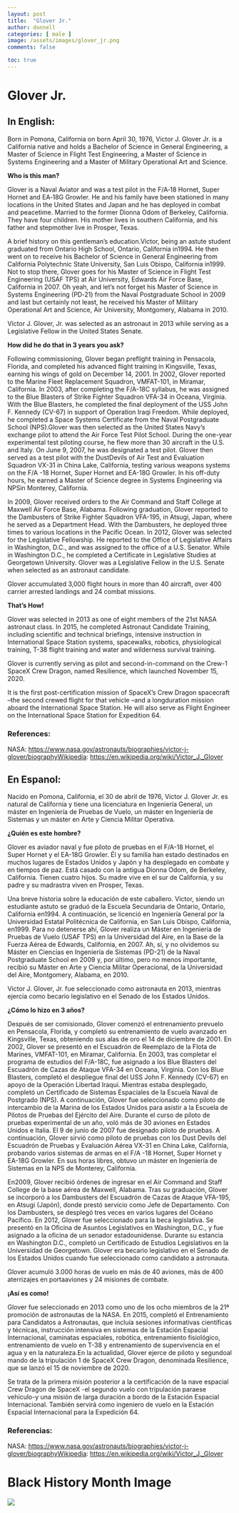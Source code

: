 ```yaml
---
layout: post
title:  "Glover Jr."
author: donnell
categories: [ male ]
image: /assets/images/glover_jr.png
comments: false

toc: true
---
```

<!-- English Section -->
# Glover Jr.

## In English:
Born in Pomona, California on born April 30, 1976, Victor J. Glover Jr. is a California native and holds a Bachelor of Science in General Engineering, a Master of Science in Flight Test Engineering, a Master of Science in Systems Engineering and a Master of Military Operational Art and Science. 

**Who is this man?**

Glover is a Naval Aviator and was a test pilot in the F/A‐18 Hornet, Super Hornet and EA‐18G Growler. He and his family have been stationed in many locations in the United States and Japan and he has deployed in combat and peacetime.  Married to the former Dionna Odom of Berkeley, California. They have four children. His mother lives in southern California, and his father and stepmother live in Prosper, Texas.

A brief history on this gentleman’s education.Victor, being an astute student graduated from Ontario High School, Ontario, California in1994. He then went on to receive his Bachelor of Science in General Engineering from California Polytechnic State University, San Luis Obispo, California in1999. Not to stop there, Glover goes for his Master of Science in Flight Test Engineering (USAF TPS) at Air University, Edwards Air Force Base, California in 2007. Oh yeah, and let’s not forget his Master of Science in Systems Engineering (PD‐21) from the Naval Postgraduate School in 2009 and last but certainly not least, he received his Master of Military Operational Art and Science, Air University, Montgomery, Alabama in 2010. 

Victor J. Glover, Jr. was selected as an astronaut in 2013 while serving as a Legislative Fellow in the United States Senate.   

**How did he do that in 3 years you ask?**

Following commissioning, Glover began preflight training in Pensacola, Florida, and completed his advanced flight training in Kingsville, Texas, earning his wings of gold on December 14, 2001. In 2002, Glover reported to the Marine Fleet Replacement Squadron, VMFAT-101, in Miramar, California. In 2003, after completing the F/A-18C syllabus, he was assigned to the Blue Blasters of Strike Fighter Squadron VFA-34 in Oceana, Virginia. With the Blue Blasters, he completed the final deployment of the USS John F. Kennedy (CV-67) in support of Operation Iraqi Freedom. While deployed, he completed a Space Systems Certificate from the Naval Postgraduate School (NPS).Glover was then selected as the United States Navy’s exchange pilot to attend the Air Force Test Pilot School. During the one-year experimental test piloting course, he flew more than 30 aircraft in the U.S. and Italy. On June 9, 2007, he was designated a test pilot. Glover then served as a test pilot with the DustDevils of Air Test and Evaluation Squadron VX-31 in China Lake, California, testing various weapons systems on the F/A -18 Hornet, Super Hornet and EA-18G Growler. In his off-duty hours, he earned a Master of Science degree in Systems Engineering via NPSin Monterey, California.  

In 2009, Glover received orders to the Air Command and Staff College at Maxwell Air Force Base, Alabama. Following graduation, Glover reported to the Dambusters of Strike Fighter Squadron VFA-195, in Atsugi, Japan, where he served as a Department Head. With the Dambusters, he deployed three times to various locations in the Pacific Ocean. In 2012, Glover was selected for the Legislative Fellowship. He reported to the Office of Legislative Affairs in Washington, D.C., and was assigned to the office of a U.S. Senator. While in Washington D.C., he completed a Certificate in Legislative Studies at Georgetown University. Glover was a Legislative Fellow in the U.S. Senate when selected as an astronaut candidate.

Glover accumulated 3,000 flight hours in more than 40 aircraft, over 400 carrier arrested landings and 24 combat missions.

**That’s How!**

Glover was selected in 2013 as one of eight members of the 21st NASA astronaut class.  In 2015, he completed Astronaut Candidate Training, including scientific and technical briefings, intensive instruction in International Space Station systems, spacewalks, robotics, physiological training, T-38 flight training and water and wilderness survival training.

Glover is currently serving as pilot and second-in-command on the Crew-1 SpaceX Crew Dragon, named Resilience, which launched November 15, 2020.

It is the first post-certification mission of SpaceX’s Crew Dragon spacecraft –the second crewed flight for that vehicle –and a longduration mission aboard the International Space Station. He will also serve as Flight Engineer on the International Space Station for Expedition 64.  


### References:
NASA: https://www.nasa.gov/astronauts/biographies/victor-j-glover/biographyWikipedia: 
https://en.wikipedia.org/wiki/Victor_J._Glover

<!-- Spanish Section -->
## En Espanol:
Nacido en Pomona, California, el 30 de abril de 1976, Victor J. Glover Jr. es natural de California y tiene una licenciatura en Ingeniería General, un máster en Ingeniería de Pruebas de Vuelo, un máster en Ingeniería de Sistemas y un máster en Arte y Ciencia Militar Operativa.

**¿Quién es este hombre?**

Glover es aviador naval y fue piloto de pruebas en el F/A-18 Hornet, el Super Hornet y el EA-18G Growler. Él y su familia han estado destinados en muchos lugares de Estados Unidos y Japón y ha desplegado en combate y en tiempos de paz.  Está casado con la antigua Dionna Odom, de Berkeley, California. Tienen cuatro hijos. Su madre vive en el sur de California, y su padre y su madrastra viven en Prosper, Texas.

Una breve historia sobre la educación de este caballero.  Victor, siendo un estudiante astuto se graduó de la Escuela Secundaria de Ontario, Ontario, California en1994. A continuación, se licenció en Ingeniería General por la Universidad Estatal Politécnica de California, en San Luis Obispo, California, en1999. Para no detenerse ahí, Glover realiza un Máster en Ingeniería de Pruebas de Vuelo (USAF TPS) en la Universidad del Aire, en la Base de la Fuerza Aérea de Edwards, California, en 2007. Ah, sí, y no olvidemos su Máster en Ciencias en Ingeniería de Sistemas (PD-21) de la Naval Postgraduate School en 2009 y, por último, pero no menos importante, recibió su Máster en Arte y Ciencia Militar Operacional, de la Universidad del Aire, Montgomery, Alabama, en 2010.

Victor J. Glover, Jr. fue seleccionado como astronauta en 2013, mientras ejercía como becario legislativo en el Senado de los Estados Unidos.

**¿Cómo lo hizo en 3 años?**

Después de ser comisionado, Glover comenzó el entrenamiento prevuelo en Pensacola, Florida, y completó su entrenamiento de vuelo avanzado en Kingsville, Texas, obteniendo sus alas de oro el 14 de diciembre de 2001. En 2002, Glover se presentó en el Escuadrón de Reemplazo de la Flota de Marines, VMFAT-101, en Miramar, California. En 2003, tras completar el programa de estudios del F/A-18C, fue asignado a los Blue Blasters del Escuadrón de Cazas de Ataque VFA-34 en Oceana, Virginia. Con los Blue Blasters, completó el despliegue final del USS John F. Kennedy (CV-67) en apoyo de la Operación Libertad Iraquí. Mientras estaba desplegado, completó un Certificado de Sistemas Espaciales de la Escuela Naval de Postgrado (NPS). A continuación, Glover fue seleccionado como piloto de intercambio de la Marina de los Estados Unidos para asistir a la Escuela de Pilotos de Pruebas del Ejército del Aire. Durante el curso de piloto de pruebas experimental de un año, voló más de 30 aviones en Estados Unidos e Italia. El 9 de junio de 2007 fue designado piloto de pruebas. A continuación, Glover sirvió como piloto de pruebas con los Dust Devils del Escuadrón de Pruebas y Evaluación Aérea VX-31 en China Lake, California, probando varios sistemas de armas en el F/A -18 Hornet, Super Hornet y EA-18G Growler. En sus horas libres, obtuvo un máster en Ingeniería de Sistemas en la NPS de Monterey, California. 

En2009, Glover recibió órdenes de ingresar en el Air Command and Staff College de la base aérea de Maxwell, Alabama. Tras su graduación, Glover se incorporó a los Dambusters del Escuadrón de Cazas de Ataque VFA-195, en Atsugi (Japón), donde prestó servicio como Jefe de Departamento. Con los Dambusters, se desplegó tres veces en varios lugares del Océano Pacífico. En 2012, Glover fue seleccionado para la beca legislativa. Se presentó en la Oficina de Asuntos Legislativos en Washington, D.C., y fue asignado a la oficina de un senador estadounidense. Durante su estancia en Washington D.C., completó un Certificado de Estudios Legislativos en la Universidad de Georgetown. Glover era becario legislativo en el Senado de los Estados Unidos cuando fue seleccionado como candidato a astronauta.

Glover acumuló 3.000 horas de vuelo en más de 40 aviones, más de 400 aterrizajes en portaaviones y 24 misiones de combate.

**¡Así es como!**

Glover fue seleccionado en 2013 como uno de los ocho miembros de la 21ª promoción de astronautas de la NASA.  En 2015, completó el Entrenamiento para Candidatos a Astronautas, que incluía sesiones informativas científicas y técnicas, instrucción intensiva en sistemas de la Estación Espacial Internacional, caminatas espaciales, robótica, entrenamiento fisiológico, entrenamiento de vuelo en T-38 y entrenamiento de supervivencia en el agua y en la naturaleza.En la actualidad, Glover ejerce de piloto y segundoal mando de la tripulación 1 de SpaceX Crew Dragon, denominada Resilience, que se lanzó el 15 de noviembre de 2020.

Se trata de la primera misión posterior a la certificación de la nave espacial Crew Dragon de SpaceX -el segundo vuelo con tripulación paraese vehículo-y una misión de larga duración a bordo de la Estación Espacial Internacional. También servirá como ingeniero de vuelo en la Estación Espacial Internacional para la Expedición 64.

### Referencias:
NASA: https://www.nasa.gov/astronauts/biographies/victor-j-glover/biographyWikipedia: 
https://en.wikipedia.org/wiki/Victor_J._Glover

# Black History Month Image

![](/imake-bhm/assets/images/bhm-donnell.jpg)